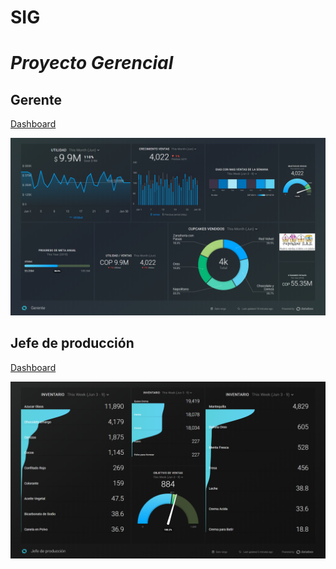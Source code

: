 # SIG

# *Proyecto Gerencial*

## Gerente

[Dashboard](https://app.databox.com/datawall/7bc91bfa1dd3d402441432e5c50e291505b183f79)

![Dashboard Gerente](imagenes/Dashboard-Gerente.png)

## Jefe de producción

[Dashboard](https://app.databox.com/datawall/c795e5c160ab7aca50bc86a24d10727b05b1b0251)

![Dashboard Jefe de Producción](imagenes/Dashboard-Jefe-Produccion.png)
